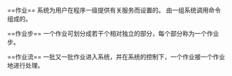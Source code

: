 ==作业==
系统为用户在程序一级提供有关服务而设置的。
由一组系统调用命令组成的。

==作业步==
一个作业可划分成若干个相对独立的部分，每个部分称为一个作业步。

==作业流==
一批又一批作业进入系统，并在系统的控制下，一个作业接一个作业地进行处理。